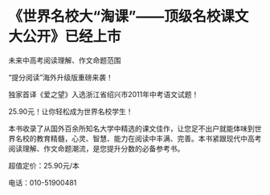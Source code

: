 # 《世界名校大“淘课”——顶级名校课文大公开》已经上市

未来中高考阅读理解、作文命题范围

“提分阅读”海外升级版重磅来袭！

独家首译《爱之望》入选浙江省绍兴市2011年中考语文试题！

25.90元！让你轻松成为世界名校学生！

本书收录了从国外百余所知名大学中精选的课文佳作，让您足不出户就能体味到世界名校的教育精髓，心灵、智慧、能力在阅读中丰满、完善。本书紧跟现代中高考阅读理解、作文命题潮流，是您提升分数的必备参考书。

超值定价：25.90元/本

电话：010-51900481